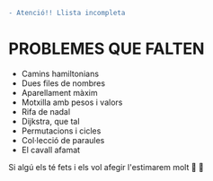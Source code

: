 ```diff
- Atenció!! Llista incompleta
```
# PROBLEMES QUE FALTEN
- Camins hamiltonians
- Dues files de nombres
- Aparellament màxim
- Motxilla amb pesos i valors
- Rifa de nadal
- Dijkstra, que tal
- Permutacions i cicles
- Col·lecció de paraules
- El cavall afamat

Si algú els té fets i els vol afegir l'estimarem molt :purple_heart: :yellow_heart:
